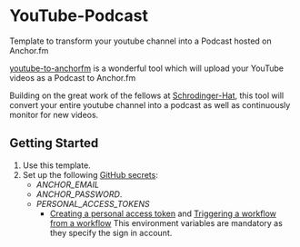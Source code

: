 # YouTube-Podcast
Template to transform your youtube channel into a Podcast hosted on Anchor.fm

[youtube-to-anchorfm](https://github.com/Schrodinger-Hat/youtube-to-anchorfm) is a wonderful tool which will upload your YouTube videos as a Podcast to Anchor.fm  
  
Building on the great work of the fellows at [Schrodinger-Hat](https://github.com/Schrodinger-Hat), this tool will convert your entire youtube channel into a podcast as well as continuously monitor for new videos.
  

## Getting Started
1. Use this template. 
2. Set up the following [GitHub secrets](https://docs.github.com/en/free-pro-team@latest/actions/reference/encrypted-secrets#creating-encrypted-secrets-for-a-repository): 
	- *ANCHOR_EMAIL*
	- *ANCHOR_PASSWORD*.
	- *PERSONAL_ACCESS_TOKENS*  
		- [Creating a personal access token](https://docs.github.com/en/authentication/keeping-your-account-and-data-secure/creating-a-personal-access-token) and [Triggering a workflow from a workflow](https://docs.github.com/en/actions/using-workflows/triggering-a-workflow#triggering-a-workflow-from-a-workflow)
This environment variables are mandatory as they specify the sign in account.
